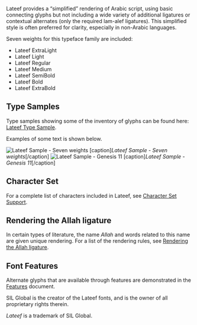 
Lateef provides a &#x201c;simplified&#x201d; rendering of Arabic script, using basic connecting glyphs but not including a wide variety of additional ligatures or contextual alternates (only the required lam-alef ligatures). This simplified style is often preferred for clarity, especially in non-Arabic languages.

Seven weights for this typeface family are included:

- Lateef ExtraLight
- Lateef Light
- Lateef Regular
- Lateef Medium
- Lateef SemiBold
- Lateef Bold
- Lateef ExtraBold


## Type Samples

Type samples showing some of the inventory of glyphs can be found here: 
[Lateef Type Sample](sample).

Examples of some text is shown below. 

<img class='fullsize' alt='Lateef Sample - Seven weights' src='https://software.sil.org/lateef/wp-content/uploads/sites/30/2022/06/weights.png' />
[caption]<em>Lateef Sample - Seven weights</em>[/caption]


<img class='fullsize' alt='Lateef Sample - Genesis 11' src='https://software.sil.org/lateef/wp-content/uploads/sites/30/2022/06/LateefArabicGen11_LO.png' />
[caption]<em>Lateef Sample - Genesis 11</em>[/caption]

## Character Set

For a complete list of characters included in Lateef, see [Character Set Support](charset).

## Rendering the Allah ligature

In certain types of literature, the name *Allah* and words related to this name are given unique rendering. For a list of the rendering rules, see [Rendering the Allah ligature](allah).

## Font Features

Alternate glyphs that are available through features are demonstrated in the [Features](features) document. 

SIL Global is the creator of the Lateef fonts, and is the owner of all proprietary rights therein.

*Lateef* is a trademark of SIL Global.
